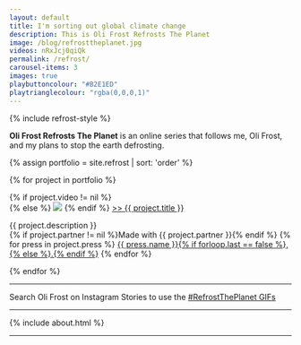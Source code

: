 ```yaml
---
layout: default
title: I'm sorting out global climate change
description: This is Oli Frost Refrosts The Planet
image: /blog/refrosttheplanet.jpg
videos: nRxJcj0qiQk
permalink: /refrost/
carousel-items: 3
images: true
playbuttoncolour: "#B2E1ED"
playtrianglecolour: "rgba(0,0,0,1)"
---
```


{% include refrost-style %}

<div class="youtube-player" data-id="{{ page.videos }}" data-thumb="{{ page.image }}"></div>

**Oli Frost Refrosts The Planet** is an online series that follows me, Oli Frost, and my plans to stop the earth defrosting.

<div>
{% assign portfolio = site.refrost | sort: 'order' %}

  {% for project in portfolio %}
        <div class="project-section">
        {% if project.video != nil %}
        <div class="youtube-player" data-id="{{ project.video }}" data-thumb="{{ project.image }}"></div>
        {% else %}
        <img src="{{ project.image | relative_url }}">
        {% endif %}
        <a href="{{ project.link }}"><span class="title">>> {{ project.title }}</span></a>
        <p> {{ project.description }}<br>
        {% if project.partner != nil %}<span class="partner">Made with {{ project.partner }}</span>{% endif %}
        {% for press in project.press %}
        <a href="{{ press.article_link }}" class="press">{{ press.name }}{% if forloop.last == false %},{% else %}.{% endif %}</a>
        {% endfor %}
        </p>

  </div>

{% endfor %}
</div>

---

Search Oli Frost on Instagram Stories to use the [#RefrostThePlanet GIFs](/gifs)

---

{% include about.html %}

---
